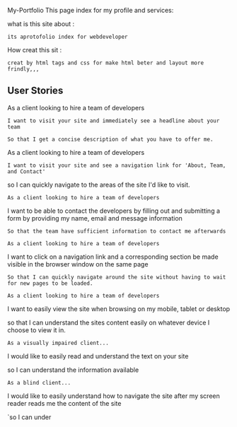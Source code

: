 My-Portfolio
This page index for my profile and services:


what is this site about : 

    its aprotofolio index for webdeveloper 


How creat this sit :

    creat by html tags and css for make html beter and layout more frindly,,,


## User Stories
As a client looking to hire a team of developers

`I want to visit your site and immediately see a headline about your team`

`So that I get a concise description of what you have to offer me.`

As a client looking to hire a team of developers

`I want to visit your site and see a navigation link for 'About, Team, and Contact'`

so I can quickly navigate to the areas of the site I'd like to visit.

`As a client looking to hire a team of developers`

I want to be able to contact the developers by filling out and submitting a form by providing my name, email and message information

`So that the team have sufficient information to contact me afterwards`

`As a client looking to hire a team of developers`

I want to click on a navigation link and a corresponding section be made visible in the browser window on the same page

`So that I can quickly navigate around the site without having to wait for new pages to be loaded.`

`As a client looking to hire a team of developers`

I want to easily view the site when browsing on my mobile, tablet or desktop

so that I can understand the sites content easily on whatever device I choose to view it in.

`As a visually impaired client...`

I would like to easily read and understand the text on your site

so I can understand the information available

`As a blind client...`

I would like to easily understand how to navigate the site after my screen reader reads me the content of the site

`so I can under
     